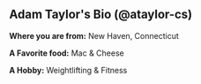 
## Adam Taylor's Bio (@ataylor-cs)

**Where you are from:** New Haven, Connecticut

**A Favorite food:** Mac & Cheese 

**A Hobby:** Weightlifting & Fitness
